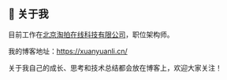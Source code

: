 ## :book: 关于我

目前工作在[北京淘拍在线科技有限公司](https://www.auctionhome.cn)，职位架构师。

我的博客地址：https://xuanyuanli.cn/

关于我自己的成长、思考和技术总结都会放在博客上，欢迎大家关注！

